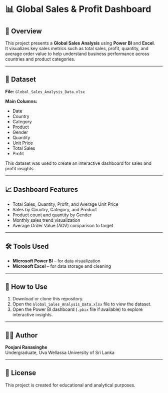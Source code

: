 # 📊 Global Sales & Profit Dashboard

## 📘 Overview
This project presents a **Global Sales Analysis** using **Power BI** and **Excel**.  
It visualizes key sales metrics such as total sales, profit, quantity, and average order value to help understand business performance across countries and product categories.

---

## 🧾 Dataset
**File:** `Global_Sales_Analysis_Data.xlsx`

**Main Columns:**
- Date  
- Country  
- Category  
- Product  
- Gender  
- Quantity  
- Unit Price  
- Total Sales  
- Profit  

This dataset was used to create an interactive dashboard for sales and profit insights.

---

## 📈 Dashboard Features
- Total Sales, Quantity, Profit, and Average Unit Price  
- Sales by Country, Category, and Product  
- Product count and quantity by Gender  
- Monthly sales trend visualization  
- Average Order Value (AOV) comparison to target  

---

## 🛠 Tools Used
- **Microsoft Power BI** – for data visualization  
- **Microsoft Excel** – for data storage and cleaning  

---

## 🚀 How to Use
1. Download or clone this repository.  
2. Open the `Global_Sales_Analysis_Data.xlsx` file to view the dataset.  
3. Open the Power BI dashboard (`.pbix` file if available) to explore interactive insights.  

---

## 👩‍💻 Author
**Poojani Ranasinghe**  
Undergraduate, Uva Wellassa University of Sri Lanka  

---

## 📜 License
This project is created for educational and analytical purposes.
